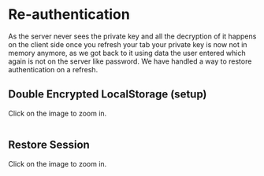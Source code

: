 # Re-authentication

As the server never sees the private key and all the decryption of it happens on the client side once you refresh your tab your private key is now not in memory anymore, as we got back to it using data the user entered which again is not on the server like password. We have handled a way to restore authentication on a refresh.

## Double Encrypted LocalStorage (setup)

Click on the image to zoom in.

<img :src="$withBase('/double-encryption-localstorage.png')" >

## Restore Session

Click on the image to zoom in.

<img :src="$withBase('/restore-session.png')" >
